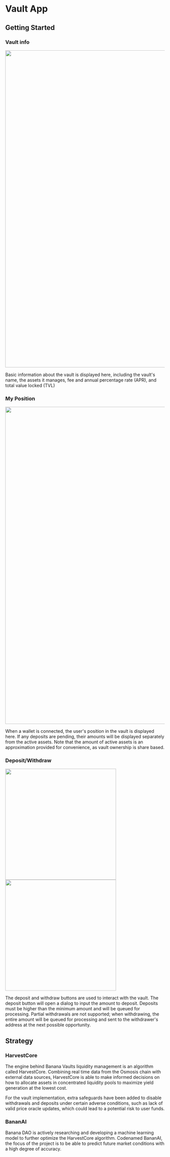 # Vault App

## Getting Started

### Vault info

<img src="../../img/app-image0.png" width="1000"/>

Basic information about the vault is displayed here, including the vault's name, the assets it manages, fee and annual percentage rate (APR), and total value locked (TVL)

### My Position

<img src="../../img/app-image1.png" width="1000"/>

When a wallet is connected, the user's position in the vault is displayed here. If any deposits are pending, their amounts will be displayed separately from the active assets. Note that the amount of active assets is an approximation provided for convenience, as vault ownership is share based.

### Deposit/Withdraw

<p float="left">
<img src="../../img/app-image2.png" width="350"/>
<img src="../../img/app-image3.png" width="350"/>
</p>

The deposit and withdraw buttons are used to interact with the vault. The deposit button will open a dialog to input the amount to deposit. Deposits must be higher than the minimum amount and will be queued for processing. Partial withdrawals are not supported; when withdrawing, the entire amount will be queued for processing and sent to the withdrawer's address at the next possible opportunity.

## Strategy

### HarvestCore
The engine behind Banana Vaults liquidity management is an algorithm called HarvestCore. Combining real time data from the Osmosis chain with external data sources, HarvestCore is able to make informed decisions on how to allocate assets in concentrated liquidity pools to maximize yield generation at the lowest cost.

For the vault implementation, extra safeguards have been added to disable withdrawals and deposits under certain adverse conditions, such as lack of valid price oracle updates, which could lead to a potential risk to user funds.

### BananAI
Banana DAO is actively researching and developing a machine learning model to further optimize the HarvestCore algorithm. Codenamed BananAI, the focus of the project is to be able to predict future market conditions with a high degree of accuracy.
